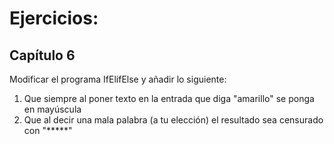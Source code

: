 
# Ejercicios:

## Capítulo 6
Modificar el programa IfElifElse y añadir lo siguiente:

1) Que siempre al poner texto en la entrada que diga "amarillo" se ponga en mayúscula
2) Que al decir una mala palabra (a tu elección) el resultado sea censurado con "*****"
